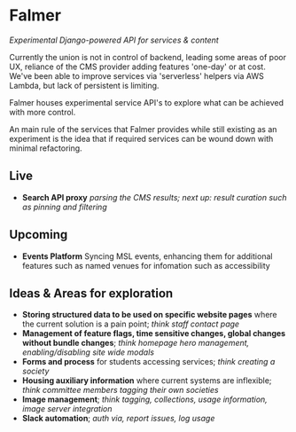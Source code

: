 # Falmer
*Experimental Django-powered API for services & content*

Currently the union is not in control of backend, leading some areas of poor UX, reliance of the CMS provider adding features 'one-day' or at cost. We've been able to improve services via 'serverless' helpers via AWS Lambda, but lack of persistent is limiting.

Falmer houses experimental service API's to explore what can be achieved with more control.

An main rule of the services that Falmer provides while still existing as an experiment is the idea that if required services can be wound down with minimal refactoring.

## Live
- **Search API proxy** *parsing the CMS results; next up: result curation such as pinning and filtering*

## Upcoming
- **Events Platform** Syncing MSL events, enhancing them for additional features such as named venues for infomation such as accessibility


## Ideas & Areas for exploration

- **Storing structured data to be used on specific website pages** where the current solution is a pain point; *think staff contact page*
- **Management of feature flags, time sensitive changes, global changes without bundle changes**; *think homepage hero management, enabling/disabling site wide modals*
- **Forms and process** for students accessing services; *think creating a society*
- **Housing auxiliary information** where current systems are inflexible; *think committee members tagging their own societies*
- **Image management**; *think tagging, collections, usage information, image server integration*
- **Slack automation**; *auth via, report issues, log usage*
